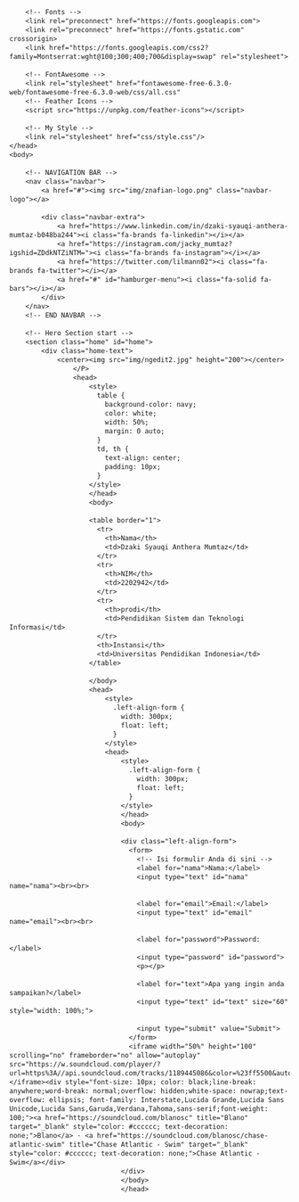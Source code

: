 <!DOCTYPE html>
<html>
    <head>
        <meta charset="UTF-8">
        <meta http-equiv="X-UA-Compatible" content="IE=edge">
        <meta name="viewport" content="width=device-widht, initial-scale=1.0">
        <title>Znafian's Web</title>

        <!-- Fonts -->
        <link rel="preconnect" href="https://fonts.googleapis.com">
        <link rel="preconnect" href="https://fonts.gstatic.com" crossorigin>
        <link href="https://fonts.googleapis.com/css2?family=Montserrat:wght@100;300;400;700&display=swap" rel="stylesheet">
        
        <!-- FontAwesome -->
        <link rel="stylesheet" href="fontawesome-free-6.3.0-web/fontawesome-free-6.3.0-web/css/all.css"
        <!-- Feather Icons -->
        <script src="https://unpkg.com/feather-icons"></script>

        <!-- My Style -->
        <link rel="stylesheet" href="css/style.css"/>
    </head>
    <body>

        <!-- NAVIGATION BAR -->
        <nav class="navbar">
            <a href="#"><img src="img/znafian-logo.png" class="navbar-logo"></a>
            
            <div class="navbar-extra">
                <a href="https://www.linkedin.com/in/dzaki-syauqi-anthera-mumtaz-b048ba244"><i class="fa-brands fa-linkedin"></i></a>
                <a href="https://instagram.com/jacky_mumtaz?igshid=ZDdkNTZiNTM="><i class="fa-brands fa-instagram"></i></a>
                <a href="https://twitter.com/lilmann02"><i class="fa-brands fa-twitter"></i></a>
                <a href="#" id="hamburger-menu"><i class="fa-solid fa-bars"></i></a>
            </div>
        </nav>
        <!-- END NAVBAR -->

        <!-- Hero Section start -->
        <section class="home" id="home">
            <div class="home-text">
                <center><img src="img/ngedit2.jpg" height="200"></center>
                    </P>
                    <head>
                        <style>
                          table {
                            background-color: navy;
                            color: white;
                            width: 50%;
                            margin: 0 auto; 
                          }
                          td, th {
                            text-align: center;
                            padding: 10px; 
                          }
                        </style>
                        </head>
                        <body>
                        
                        <table border="1">
                          <tr>
                            <th>Nama</th>
                            <td>Dzaki Syauqi Anthera Mumtaz</td>
                          </tr>
                          <tr>
                            <th>NIM</th>
                            <td>2202942</td>
                          </tr>
                          <tr>
                            <th>prodi</th>
                            <td>Pendidikan Sistem dan Teknologi Informasi</td>
                          </tr>
                          <th>Instansi</th>
                          <td>Universitas Pendidikan Indonesia</td>
                        </table>
                        
                        </body>
                        <head>
                            <style>
                              .left-align-form {
                                width: 300px;
                                float: left;
                              }
                            </style>
                            <head>
                                <style>
                                  .left-align-form {
                                    width: 300px;
                                    float: left;
                                  }
                                </style>
                                </head>
                                <body>
                                
                                <div class="left-align-form">
                                  <form>
                                    <!-- Isi formulir Anda di sini -->
                                    <label for="nama">Nama:</label>
                                    <input type="text" id="nama" name="nama"><br><br>
                                
                                    <label for="email">Email:</label>
                                    <input type="text" id="email" name="email"><br><br>

                                    <label for="password">Password:</label>
                                    <input type="password" id="password">
                                    <p></p>

                                    <label for="text">Apa yang ingin anda sampaikan?</label>
                                    <input type="text" id="text" size="60" style="width: 100%;">
                                
                                    <input type="submit" value="Submit">
                                  </form>
                                  <iframe width="50%" height="100" scrolling="no" frameborder="no" allow="autoplay" src="https://w.soundcloud.com/player/?url=https%3A//api.soundcloud.com/tracks/1189445086&color=%23ff5500&auto_play=false&hide_related=false&show_comments=true&show_user=true&show_reposts=false&show_teaser=true&visual=true"></iframe><div style="font-size: 10px; color: black;line-break: anywhere;word-break: normal;overflow: hidden;white-space: nowrap;text-overflow: ellipsis; font-family: Interstate,Lucida Grande,Lucida Sans Unicode,Lucida Sans,Garuda,Verdana,Tahoma,sans-serif;font-weight: 100;"><a href="https://soundcloud.com/blanosc" title="Blano" target="_blank" style="color: #cccccc; text-decoration: none;">Blano</a> · <a href="https://soundcloud.com/blanosc/chase-atlantic-swim" title="Chase Atlantic - Swim" target="_blank" style="color: #cccccc; text-decoration: none;">Chase Atlantic - Swim</a></div>
                                </div>
                                </body>
                                </head>
</div>
</section>
</body>
</html>
